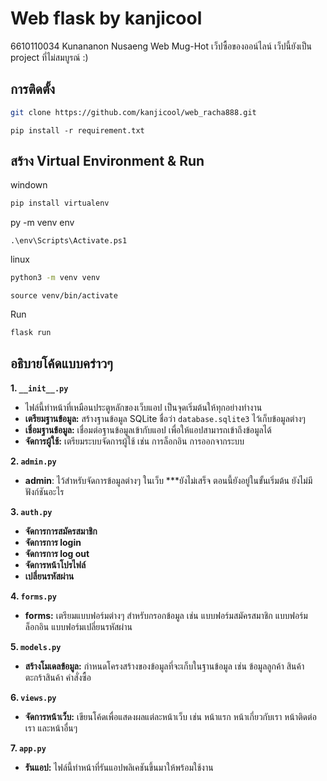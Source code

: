 # Web flask by kanjicool

6610110034 Kunananon Nusaeng
Web  Mug-Hot เว็ปซื้อของออน์ไลน์ เว็ปนี้ยังเป็น project ที่ไม่สมบูรณ์ :)

## การติดตั้ง 
``` bash
git clone https://github.com/kanjicool/web_racha888.git
```
```
pip install -r requirement.txt
```
##  สร้าง Virtual Environment & Run

windown
``` bash
pip install virtualenv
```
py -m venv env
```
.\env\Scripts\Activate.ps1
```
linux
``` bash
python3 -m venv venv
```
```
source venv/bin/activate
```
Run
``` bash
flask run
```

## อธิบายโค้ดแบบคร่าวๆ
**1. `__init__.py`**

-    ไฟล์นี้ทำหน้าที่เหมือนประตูหลักของเว็บแอป เป็นจุดเริ่มต้นให้ทุกอย่างทำงาน
-   **เตรียมฐานข้อมูล:** สร้างฐานข้อมูล SQLite ชื่อว่า `database.sqlite3` ไว้เก็บข้อมูลต่างๆ
-   **เชื่อมฐานข้อมูล:** เชื่อมต่อฐานข้อมูลเข้ากับแอป เพื่อให้แอปสามารถเข้าถึงข้อมูลได้
-   **จัดการผู้ใช้:** เตรียมระบบจัดการผู้ใช้ เช่น การล็อกอิน การออกจากระบบ

**2. `admin.py`**

-   **admin**: ไว้สำหรับจัดการข้อมูลต่างๆ ในเว็บ
***ยังไม่เสร็จ  ตอนนี้ยังอยู่ในขั้นเริ่มต้น ยังไม่มีฟังก์ชันอะไร

**3. `auth.py`**

-   **จัดการการสมัครสมาชิก** 
-   **จัดการการ login**
-   **จัดการการ log out**
-   **จัดการหน้าโปรไฟล์** 
-   **เปลี่ยนรหัสผ่าน** 

**4. `forms.py`**

-   **forms:** เตรียมแบบฟอร์มต่างๆ สำหรับกรอกข้อมูล เช่น แบบฟอร์มสมัครสมาชิก แบบฟอร์มล็อกอิน แบบฟอร์มเปลี่ยนรหัสผ่าน

**5. `models.py`**

-   **สร้างโมเดลข้อมูล:** กำหนดโครงสร้างของข้อมูลที่จะเก็บในฐานข้อมูล เช่น ข้อมูลลูกค้า สินค้า ตะกร้าสินค้า คำสั่งซื้อ

**6. `views.py`**

-   **จัดการหน้าเว็บ:** เขียนโค้ดเพื่อแสดงผลแต่ละหน้าเว็บ เช่น หน้าแรก หน้าเกี่ยวกับเรา หน้าติดต่อเรา และหน้าอื่นๆ

**7. `app.py`**

-   **รันแอป:** ไฟล์นี้ทำหน้าที่รันแอปพลิเคชันขึ้นมาให้พร้อมใช้งาน
